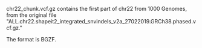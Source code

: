 chr22_chunk.vcf.gz contains the first part of chr22 from 1000 Genomes, from the original file "ALL.chr22.shapeit2_integrated_snvindels_v2a_27022019.GRCh38.phased.vcf.gz."

The format is BGZF.
